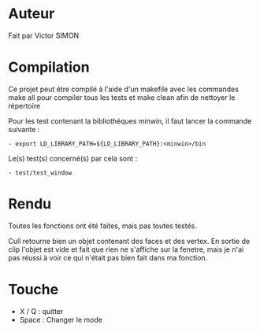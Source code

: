# Auteur
Fait par Victor SIMON

# Compilation 
Ce projet peut être compilé à l'aide d'un makefile avec les commandes
make all pour compiler tous les tests 
et make clean afin de nettoyer le répertoire 

Pour les test contenant la bibliothéques minwin,
il faut lancer la commande suivante :

    - export LD_LIBRARY_PATH=${LD_LIBRARY_PATH}:<minwin>/bin

Le(s) test(s) concerné(s) par cela sont :

    - test/test_window

# Rendu 
Toutes les fonctions ont été faites, mais pas toutes testés.

Cull retourne bien un objet contenant des faces et des vertex.
En sortie de clip l'objet est vide et fait que rien ne s'affiche sur la fenetre, mais je n'ai pas réussi à voir ce qui n'était pas bien fait dans ma fonction.

# Touche

- X / Q : quitter
- Space : Changer le mode

